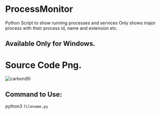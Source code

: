 # ProcessMonitor
Python Script to show running processes and services
Only shows major process with their process id, name and extension etc.
## Available Only for Windows.

# Source Code Png.
![carbon(6)](https://user-images.githubusercontent.com/79792270/132104290-4e7db966-a060-46cc-aa4e-9277ba97872b.png)

## Command to Use:
python3 `filename.py`
